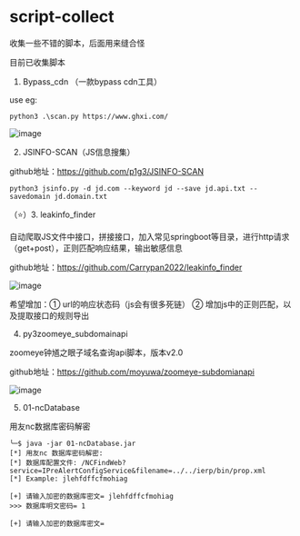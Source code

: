 # script-collect
收集一些不错的脚本，后面用来缝合怪

目前已收集脚本
1. Bypass_cdn （一款bypass cdn工具）

use eg:

```python3 .\scan.py https://www.ghxi.com/```

![image](https://user-images.githubusercontent.com/37091232/195241543-9e753462-1b0a-43da-9616-39cd93b48ef0.png)


2. JSINFO-SCAN（JS信息搜集）

github地址：https://github.com/p1g3/JSINFO-SCAN

```python3 jsinfo.py -d jd.com --keyword jd --save jd.api.txt --savedomain jd.domain.txt```


（⭐）3. leakinfo_finder

自动爬取JS文件中接口，拼接接口，加入常见springboot等目录，进行http请求（get+post），正则匹配响应结果，输出敏感信息

github地址：https://github.com/Carrypan2022/leakinfo_finder

![image](https://user-images.githubusercontent.com/37091232/195039111-39f66975-09e8-4555-ae54-90a43f6fcad2.png)

希望增加：① url的响应状态码（js会有很多死链） ② 增加js中的正则匹配，以及提取接口的规则导出

4. py3zoomeye_subdomainapi

zoomeye钟馗之眼子域名查询api脚本，版本v2.0

github地址：https://github.com/moyuwa/zoomeye-subdomianapi

![image](https://user-images.githubusercontent.com/37091232/195241489-818ec188-26b7-4c32-aa14-ba718af3f2d8.png)

5. 01-ncDatabase

用友nc数据库密码解密

```
╰─$ java -jar 01-ncDatabase.jar
[*] 用友nc 数据库密码解密:
[*] 数据库配置文件: /NCFindWeb?service=IPreAlertConfigService&filename=../../ierp/bin/prop.xml
[*] Example: jlehfdffcfmohiag

[+] 请输入加密的数据库密文= jlehfdffcfmohiag
>>> 数据库明文密码= 1

[+] 请输入加密的数据库密文=
```

